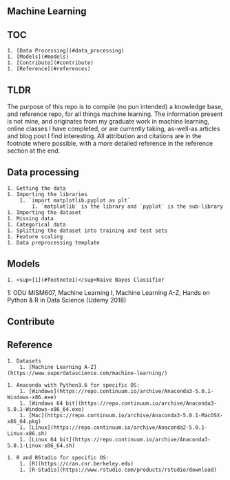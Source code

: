 ## Machine Learning


## TOC
    1. [Data Processing](#data_processing)
    1. [Models](#models)
    1. [Contribute](#contribute)
    1. [Reference](#references)


## TLDR
The purpose of this repo is to compile (no pun intended) a knowledge base, and reference repo, for all things machine learning. The information present is not mine, and originates from my graduate work in machine learning, online classes I have completed, or are currently taking, as-well-as articles and blog post I find interesting. All attribution and citations are in the footnote where possible, with a more detailed reference in the reference section at the end.


## Data processing
    1. Getting the data
    1. Importing the libraries
        1. `import matplotlib.pyplot as plt`
            1. `matplotlib` is the library and `pyplot` is the sub-library
    1. Importing the dataset
    1. Missing data
    1. Categorical data
    1. Splitting the dataset into training and test sets
    1. Feature scaling
    1. Data preprocessing template

## Models

    1. <sup>[1](#footnote1)</sup>Naive Bayes Classifier




<a name="footnote1">1</a>: ODU MISM607, Machine Learning I, Machine Learning A-Z, Hands on Python & R in Data Science (Udemy 2018)

## Contribute

## Reference

    1. Datasets
        1. [Machine Learning A-Z](https://www.superdatascience.com/machine-learning/)

    1. Anaconda with Python3.6 for specific OS:
        1. [Windows](https://repo.continuum.io/archive/Anaconda3-5.0.1-Windows-x86.exe)
        1. [Windows 64 bit](https://repo.continuum.io/archive/Anaconda3-5.0.1-Windows-x86_64.exe)
        1. [Mac](https://repo.continuum.io/archive/Anaconda3-5.0.1-MacOSX-x86_64.pkg)
        1. [Linux](https://repo.continuum.io/archive/Anaconda2-5.0.1-Linux-x86.sh)
        1. [Linux 64 bit](https://repo.continuum.io/archive/Anaconda3-5.0.1-Linux-x86_64.sh)

    1. R and RStudio for specific OS:
        1. [R](https://cran.cnr.berkeley.edu)
        1. [R-Studio](https://www.rstudio.com/products/rstudio/download)
